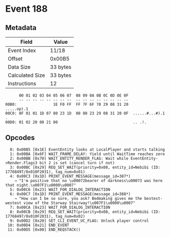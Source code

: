 # Event 188

## Metadata

| Field           | Value    |
|-----------------|----------|
| Event Index     | 11/18    |
| Offset          | 0x00B5   |
| Data Size       | 33 bytes |
| Calculated Size | 33 bytes |
| Instructions    | 12       |

```
      00 01 02 03 04 05 06 07  08 09 0A 0B 0C 0D 0E 0F
      -- -- -- -- -- -- -- --  -- -- -- -- -- -- -- --
00B0:                1E F0 FF  FF 7F 6F 70 29 08 31 20       .....op).1 
00C0: 0F 01 01 1D 07 80 23 1D  08 80 23 29 08 31 20 0F  ......#...#).1 .
00D0: 01 02 20 00 21 00                                 .. .!.          
```

## Opcodes

```
  0: 0x00B5 [0x1E] EventEntity looks at LocalPlayer and starts talking
  1: 0x00BA [0x6F] WAIT_FRAME_DELAY: Yield until WaitTime reaches zero
  2: 0x00BB [0x70] WAIT_ENTITY_RENDER_FLAG: Wait while EventEntity->Render.Flags3 bit 2 is set (cancel turn if not)
  3: 0x00BC [0x29] REQ_SET_WAIT(priority=0x08, entity_id=Nebibi (ID: 17768497/0x010F2031), tag_num=0x01)
  4: 0x00C3 [0x1D] PRINT_EVENT_MESSAGE(message_id=387*)
    → "I'm positive that no \u00072bearer of darkness\u00073 was here that night.\u007F1\u0000\u0007"
  5: 0x00C6 [0x23] WAIT_FOR_DIALOG_INTERACTION
  6: 0x00C7 [0x1D] PRINT_EVENT_MESSAGE(message_id=388*)
    → "How can I be so sure, you ask? Bedmaking gives me the bestest-westest view of the Starway Stairway!\u007F1\u0000\u0007"
  7: 0x00CA [0x23] WAIT_FOR_DIALOG_INTERACTION
  8: 0x00CB [0x29] REQ_SET_WAIT(priority=0x08, entity_id=Nebibi (ID: 17768497/0x010F2031), tag_num=0x02)
  9: 0x00D2 [0x20] SET_CLI_EVENT_UC_FLAG: Unlock player control
 10: 0x00D4 [0x21] END_EVENT
 11: 0x00D5 [0x00] END_REQSTACK()
```
